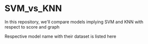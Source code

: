 # SVM_vs_KNN

In this repository, we'll compare models implying SVM and KNN with respect to score and graph

Respective model name with their dataset is listed here
